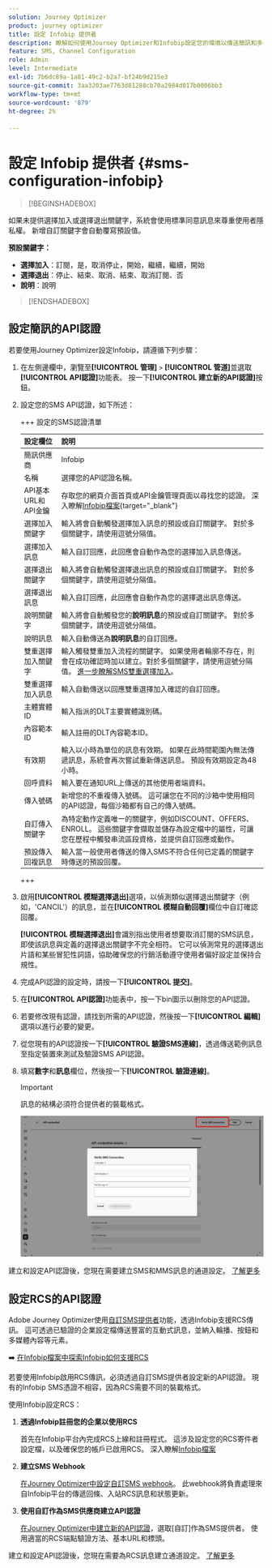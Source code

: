 ```yaml
---
solution: Journey Optimizer
product: journey optimizer
title: 設定 Infobip 提供者
description: 瞭解如何使用Journey Optimizer和Infobip設定您的環境以傳送簡訊和多媒體簡訊
feature: SMS, Channel Configuration
role: Admin
level: Intermediate
exl-id: 7b6dc89a-1a81-49c2-b2a7-bf24b9d215e3
source-git-commit: 3aa3203ae7763d81288cb70a2984d017b0006bb3
workflow-type: tm+mt
source-wordcount: '879'
ht-degree: 2%

---
```


# 設定 Infobip 提供者 {#sms-configuration-infobip}

>[!BEGINSHADEBOX]

如果未提供選擇加入或選擇退出關鍵字，系統會使用標準同意訊息來尊重使用者隱私權。 新增自訂關鍵字會自動覆寫預設值。

**預設關鍵字：**

* **選擇加入**：訂閱，是，取消停止，開始，繼續，繼續，開始
* **選擇退出**：停止、結束、取消、結束、取消訂閱、否
* **說明**：說明

>[!ENDSHADEBOX]

## 設定簡訊的API認證

若要使用Journey Optimizer設定Infobip，請遵循下列步驟：

1. 在左側邊欄中，瀏覽至&#x200B;**[!UICONTROL 管理]** `>` **[!UICONTROL 管道]**&#x200B;並選取&#x200B;**[!UICONTROL API認證]**&#x200B;功能表。 按一下&#x200B;**[!UICONTROL 建立新的API認證]**&#x200B;按鈕。

1. 設定您的SMS API認證，如下所述：

   +++ 設定的SMS認證清單

   | 設定欄位 | 說明 |
   |---|---|    
   | 簡訊供應商 | Infobip |
   | 名稱 | 選擇您的API認證名稱。 |
   | API基本URL和API金鑰 | 存取您的網頁介面首頁或API金鑰管理頁面以尋找您的認證。 深入瞭解[Infobip檔案](https://www.infobip.com/docs/api){target="_blank"} |
   | 選擇加入關鍵字 | 輸入將會自動觸發選擇加入訊息的預設或自訂關鍵字。 對於多個關鍵字，請使用逗號分隔值。 |
   | 選擇加入訊息 | 輸入自訂回應，此回應會自動作為您的選擇加入訊息傳送。 |
   | 選擇退出關鍵字 | 輸入將會自動觸發選擇退出訊息的預設或自訂關鍵字。 對於多個關鍵字，請使用逗號分隔值。 |
   | 選擇退出訊息 | 輸入自訂回應，此回應會自動作為您的選擇退出訊息傳送。 |
   | 說明關鍵字 | 輸入將會自動觸發您的&#x200B;**說明訊息**&#x200B;的預設或自訂關鍵字。 對於多個關鍵字，請使用逗號分隔值。 |
   | 說明訊息 | 輸入自動傳送為&#x200B;**說明訊息**&#x200B;的自訂回應。 |
   | 雙重選擇加入關鍵字 | 輸入觸發雙重加入流程的關鍵字。 如果使用者輪廓不存在，則會在成功確認時加以建立。對於多個關鍵字，請使用逗號分隔值。 [進一步瞭解SMS雙重選擇加入](https://video.tv.adobe.com/v/3440291/?learn=on&captions=chi_hant)。 |
   | 雙重選擇加入訊息 | 輸入自動傳送以回應雙重選擇加入確認的自訂回應。 |
   | 主體實體ID | 輸入指派的DLT主要實體識別碼。 |
   | 內容範本ID | 輸入註冊的DLT內容範本ID。 |
   | 有效期 | 輸入以小時為單位的訊息有效期。 如果在此時間範圍內無法傳遞訊息，系統會再次嘗試重新傳送訊息。 預設有效期設定為48小時。 |
   | 回呼資料 | 輸入要在通知URL上傳送的其他使用者端資料。 |
   | 傳入號碼 | 新增您的不重複傳入號碼。 這可讓您在不同的沙箱中使用相同的API認證，每個沙箱都有自己的傳入號碼。 |
   | 自訂傳入關鍵字 | 為特定動作定義唯一的關鍵字，例如DISCOUNT、OFFERS、ENROLL。 這些關鍵字會擷取並儲存為設定檔中的屬性，可讓您在歷程中觸發串流區段資格，並提供自訂回應或動作。 |
   | 預設傳入回複訊息 | 輸入當一般使用者傳送的傳入SMS不符合任何已定義的關鍵字時傳送的預設回覆。 |

   +++

1. 啟用&#x200B;**[!UICONTROL 模糊選擇退出]**&#x200B;選項，以偵測類似選擇退出關鍵字（例如，&#39;CANCIL&#39;）的訊息，並在&#x200B;**[!UICONTROL 模糊自動回覆]**&#x200B;欄位中自訂確認回覆。

   **[!UICONTROL 模糊選擇退出]**&#x200B;會識別指出使用者想要取消訂閱的SMS訊息，即使該訊息與定義的選擇退出關鍵字不完全相符。 它可以偵測常見的選擇退出片語和某些冒犯性詞語，協助確保您的行銷活動遵守使用者偏好設定並保持合規性。

1. 完成API認證的設定時，請按一下&#x200B;**[!UICONTROL 提交]**。

1. 在&#x200B;**[!UICONTROL API認證]**&#x200B;功能表中，按一下bin圖示以刪除您的API認證。

1. 若要修改現有認證，請找到所需的API認證，然後按一下&#x200B;**[!UICONTROL 編輯]**&#x200B;選項以進行必要的變更。

1. 從您現有的API認證按一下&#x200B;**[!UICONTROL 驗證SMS連線]**，透過傳送範例訊息至指定裝置來測試及驗證SMS API認證。

1. 填寫&#x200B;**數字**&#x200B;和&#x200B;**訊息**&#x200B;欄位，然後按一下&#x200B;**[!UICONTROL 驗證連線]**。

   >[!IMPORTANT]
   >
   >訊息的結構必須符合提供者的裝載格式。

   ![](assets/verify-connection.png)

建立和設定API認證後，您現在需要建立SMS和MMS訊息的通道設定。 [了解更多](sms-configuration-surface.md)

## 設定RCS的API認證

Adobe Journey Optimizer使用[自訂SMS提供者](sms-configuration-custom.md)功能，透過Infobip支援RCS傳訊。 這可透過已驗證的企業設定檔傳送豐富的互動式訊息，並納入輪播、按鈕和多媒體內容等元素。

➡️ [在Infobip檔案中探索Infobip如何支援RCS](https://www.infobip.com/docs/api/channels/rcs)

若要使用Infobip啟用RCS傳訊，必須透過自訂SMS提供者設定新的API認證。 現有的Infobip SMS憑證不相容，因為RCS需要不同的裝載格式。

使用Infobip設定RCS：

1. **透過Infobip註冊您的企業以使用RCS**

   首先在Infobip平台內完成RCS上線和註冊程式。 這涉及設定您的RCS寄件者設定檔，以及確保您的帳戶已啟用RCS。 深入瞭解[Infobip檔案](https://www.infobip.com/docs/rcs/get-started)

1. **建立SMS Webhook**

   [在Journey Optimizer中設定自訂SMS webhook](sms-configuration-custom.md#webhook)。 此webhook將負責處理來自Infobip平台的傳遞回條、入站RCS訊息和狀態更新。

1. **使用自訂作為SMS供應商建立API認證**

   [在Journey Optimizer中建立新的API認證](sms-configuration-custom.md#api-credential)，選取[自訂]作為SMS提供者。 使用適當的RCS端點驗證方法、基本URL和標頭。

建立和設定API認證後，您現在需要為RCS訊息建立通道設定。 [了解更多](sms-configuration-surface.md)
